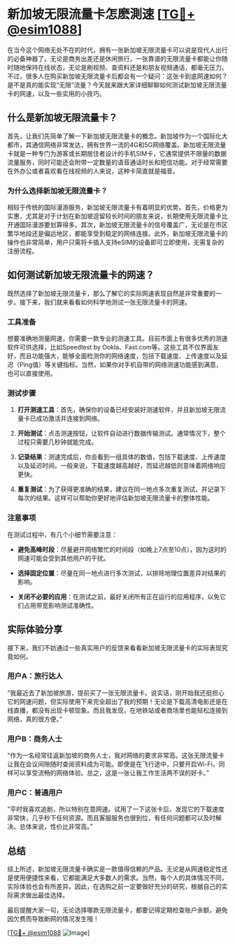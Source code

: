 # 新加坡无限流量卡怎麽測速 [[TG💪+ @esim1088](https://t.me/s/esim1088)]

在当今这个网络无处不在的时代，拥有一张新加坡无限流量卡可以说是现代人出行的必备神器了。无论是商务出差还是休闲旅行，一张靠谱的无限流量卡都能让你随时随地保持在线状态，无论是刷视频、查资料还是和朋友视频通话，都毫无压力。不过，很多人在购买新加坡无限流量卡后都会有一个疑问：这张卡到底网速如何？是不是真的能实现“无限”流量？今天就来跟大家详细聊聊如何测试新加坡无限流量卡的网速，以及一些实用的小技巧。

## 什么是新加坡无限流量卡？

首先，让我们先简单了解一下新加坡无限流量卡的概念。新加坡作为一个国际化大都市，其通信网络非常发达，拥有世界一流的4G和5G网络覆盖。新加坡无限流量卡就是一种专门为游客或长期居住者设计的手机SIM卡，它通常提供不限量的数据流量服务，同时可能还会附带一定数量的语音通话时长和短信功能。对于经常需要在外办公或者喜欢看在线视频的人来说，这种卡简直就是福音。

### 为什么选择新加坡无限流量卡？

相较于传统的国际漫游服务，新加坡无限流量卡有着明显的优势。首先，价格更为实惠，尤其是对于计划在新加坡逗留较长时间的朋友来说，长期使用无限流量卡比开通国际漫游要划算得多。其次，新加坡无限流量卡的信号覆盖广，无论是在市区繁华地段还是偏远地区，都能享受到稳定的网络连接。此外，新加坡无限流量卡的操作也非常简单，用户只需将卡插入支持eSIM的设备即可立即使用，无需复杂的注册流程。

## 如何测试新加坡无限流量卡的网速？

既然选择了新加坡无限流量卡，那么了解它的实际网速表现自然是非常重要的一步。接下来，我们就来看看如何科学地测试一张无限流量卡的网速。

### 工具准备

想要准确地测量网速，你需要一款专业的测速工具。目前市面上有很多优秀的测速软件可供选择，比如Speedtest by Ookla、Fast.com等。这些工具不仅界面友好，而且功能强大，能够全面检测你的网络速度，包括下载速度、上传速度以及延迟（Ping值）等关键指标。当然，如果你对手机自带的网络测速功能感到满意，也可以直接使用。

### 测试步骤

1. **打开测速工具**：首先，确保你的设备已经安装好测速软件，并且新加坡无限流量卡已成功激活并连接到网络。
   
2. **开始测试**：点击测速按钮，让软件自动进行数据传输测试。通常情况下，整个过程只需要几秒钟就能完成。

3. **记录结果**：测速完成后，你会看到一组具体的数值，包括下载速度、上传速度以及延迟时间。一般来说，下载速度越高越好，而延迟越低则意味着网络响应更快。

4. **重复测试**：为了获得更准确的结果，建议在同一地点多次重复测试，并记录下每次的结果。这样可以帮助你更好地评估新加坡无限流量卡的整体性能。

### 注意事项

在测试过程中，有几个小细节需要注意：

- **避免高峰时段**：尽量避开网络繁忙的时间段（如晚上7点至10点），因为这时的网速可能会受到其他用户的干扰。
  
- **选择固定位置**：尽量在同一地点进行多次测试，以排除地理位置差异对结果的影响。

- **关闭不必要的应用**：在测试之前，最好关闭所有正在运行的应用程序，以免它们占用带宽影响测试准确性。

## 实际体验分享

接下来，我们不妨通过一些真实用户的反馈来看看新加坡无限流量卡的实际表现究竟如何。

### 用户A：旅行达人

“我最近去了新加坡旅游，提前买了一张无限流量卡。说实话，刚开始我还挺担心它的网速问题，但实际使用下来完全超出了我的预期！无论是下载高清电影还是在线直播，都没有出现卡顿现象。而且我发现，在地铁站或者商场里也能轻松连接到网络，真的很方便。”

### 用户B：商务人士

“作为一名经常往返新加坡的商务人士，我对网络的要求非常高。这张无限流量卡让我在会议间隙随时查阅资料成为可能。即使是在飞行途中，只要开启Wi-Fi，同样可以享受流畅的网络体验。总之，这是一张让我工作生活两不误的好卡。”

### 用户C：普通用户

“平时我喜欢追剧，所以特别在意网速。试用了一下这张卡后，发现它的下载速度非常快，几乎秒下任何资源。而且客服服务也很到位，有任何问题都可以及时解决。总体来说，性价比非常高。”

## 总结

综上所述，新加坡无限流量卡确实是一款值得信赖的产品。无论是从网速稳定性还是使用便捷性来看，它都能满足大多数人的需求。当然，每个人的具体情况不同，实际体验也会有所差异。因此，在选购之前一定要做好充分的研究，根据自己的实际需求做出最佳选择。

最后提醒大家一句，无论选择哪款无限流量卡，都要记得定期检查账户余额，避免因欠费而导致断网的情况发生哦！

[[TG💪+ @esim1088](https://t.me/s/esim1088) ![Image](https://i.postimg.cc/4NQfJmqS/Snipaste-2025-05-13-00-14-12.png)]